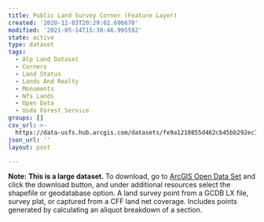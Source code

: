 ```yaml
---
title: Public Land Survey Corner (Feature Layer)
created: '2020-12-03T20:29:02.696670'
modified: '2021-05-14T15:30:46.995592'
state: active
type: dataset
tags:
  - Alp Land Dataset
  - Corners
  - Land Status
  - Lands And Realty
  - Monuments
  - Nfs Lands
  - Open Data
  - Usda Forest Service
groups: []
csv_url: >-
  https://data-usfs.hub.arcgis.com/datasets/fe9a1210855d462cb45bb292ec7b735f_0.csv?outSR=%7B%22latestWkid%22%3A4269%2C%22wkid%22%3A4269%7D
json_url: ''
layout: post

---
```

<b>Note:</b> <b>This is a large dataset. </b>To download, go to <a href='https://enterprisecontentnew-usfs.hub.arcgis.com/datasets/public-land-survey-corner-feature-layer' target='_blank'>ArcGIS Open Data Set</a> and click the download button, and under additional resources select the shapefile or geodatabase option. A land survey point from a GCDB LX file, survey plat, or captured from a CFF land net coverage. Includes points generated by calculating an aliquot breakdown of a section.
